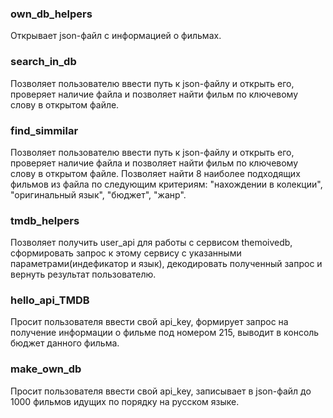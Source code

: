 ### own_db_helpers ###

Открывает json-файл с информацией о фильмах.

### search_in_db ###

Позволяет пользователю ввести путь к json-файлу и открыть его, проверяет наличие файла и позволяет найти фильм по ключевому слову в открытом файле.

### find_simmilar ###

Позволяет пользователю ввести путь к json-файлу и открыть его, проверяет наличие файла и позволяет найти фильм по ключевому слову в открытом файле.
Позволяет найти 8 наиболее подходящих фильмов из файла по следующим критериям: "нахождении в колекции", "оригинальный язык", "бюджет", "жанр".

### tmdb_helpers ###

Позволяет получить user_api для работы с сервисом themoivedb, сформировать запрос к этому сервису с указанными параметрами(индефикатор и язык), 
декодировать полученный запрос и вернуть результат пользователю.

### hello_api_TMDB ###

Просит пользователя ввести свой api_key, формирует запрос на получение информации о фильме под номером 215, выводит в консоль бюджет данного фильма.

### make_own_db ###

Просит пользователя ввести свой api_key, записывает в json-файл до 1000 фильмов идущих по порядку на русском языке.
